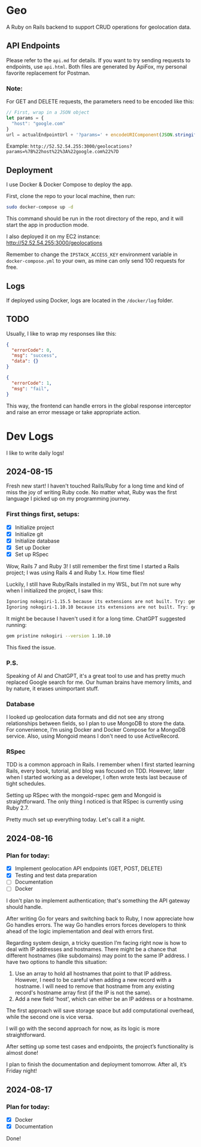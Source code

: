 
# Geo
A Ruby on Rails backend to support CRUD operations for geolocation data.

## API Endpoints
Please refer to the `api.md` for details. If you want to try sending requests to endpoints, use `api.html`. Both files are generated by ApiFox, my personal favorite replacement for Postman.

### Note:
For GET and DELETE requests, the parameters need to be encoded like this:

```js
// First, wrap in a JSON object
let params = {
  "host": "google.com"
}
url = actualEndpointUrl + '?params=' + encodeURIComponent(JSON.stringify(params))
```

Example:
`http://52.52.54.255:3000/geolocations?params=%7B%22host%22%3A%22google.com%22%7D`

## Deployment
I use Docker & Docker Compose to deploy the app.

First, clone the repo to your local machine, then run:

```bash
sudo docker-compose up -d
```

This command should be run in the root directory of the repo, and it will start the app in production mode.

I also deployed it on my EC2 instance:
http://52.52.54.255:3000/geolocations

Remember to change the `IPSTACK_ACCESS_KEY` environment variable in `docker-compose.yml` to your own, as mine can only send 100 requests for free.

## Logs
If deployed using Docker, logs are located in the `/docker/log` folder.

## TODO
Usually, I like to wrap my responses like this:
```json
{
  "errorCode": 0,
  "msg": "success",
  "data": {}
}

{
  "errorCode": 1,
  "msg": "fail",
}
```
This way, the frontend can handle errors in the global response interceptor and raise an error message or take appropriate action.

# Dev Logs
I like to write daily logs!

## 2024-08-15
Fresh new start! I haven't touched Rails/Ruby for a long time and kind of miss the joy of writing Ruby code. No matter what, Ruby was the first language I picked up on my programming journey.

### First things first, setups:
- [x] Initialize project
- [x] Initialize git
- [x] Initialize database
- [x] Set up Docker
- [x] Set up RSpec

Wow, Rails 7 and Ruby 3! I still remember the first time I started a Rails project; I was using Rails 4 and Ruby 1.x. How time flies!

Luckily, I still have Ruby/Rails installed in my WSL, but I’m not sure why when I initialized the project, I saw this:

```bash
Ignoring nokogiri-1.15.5 because its extensions are not built. Try: gem pristine nokogiri --version 1.15.5
Ignoring nokogiri-1.10.10 because its extensions are not built. Try: gem pristine nokogiri --version 1.10.10
```

It might be because I haven't used it for a long time.
ChatGPT suggested running:
```bash
gem pristine nokogiri --version 1.10.10
```

This fixed the issue.

### P.S.
Speaking of AI and ChatGPT, it's a great tool to use and has pretty much replaced Google search for me. Our human brains have memory limits, and by nature, it erases unimportant stuff.

### Database
I looked up geolocation data formats and did not see any strong relationships between fields, so I plan to use MongoDB to store the data. For convenience, I’m using Docker and Docker Compose for a MongoDB service. Also, using Mongoid means I don't need to use ActiveRecord.

### RSpec
TDD is a common approach in Rails. I remember when I first started learning Rails, every book, tutorial, and blog was focused on TDD. However, later when I started working as a developer, I often wrote tests last because of tight schedules.

Setting up RSpec with the mongoid-rspec gem and Mongoid is straightforward. The only thing I noticed is that RSpec is currently using Ruby 2.7.

Pretty much set up everything today. Let's call it a night.

## 2024-08-16
### Plan for today:
- [x] Implement geolocation API endpoints (GET, POST, DELETE)
- [x] Testing and test data preparation
- [ ] Documentation
- [ ] Docker

I don't plan to implement authentication; that's something the API gateway should handle.

After writing Go for years and switching back to Ruby, I now appreciate how Go handles errors. The way Go handles errors forces developers to think ahead of the logic implementation and deal with errors first.

Regarding system design, a tricky question I’m facing right now is how to deal with IP addresses and hostnames. There might be a chance that different hostnames (like subdomains) may point to the same IP address. I have two options to handle this situation:
1. Use an array to hold all hostnames that point to that IP address. However, I need to be careful when adding a new record with a hostname. I will need to remove that hostname from any existing record's hostname array first (if the IP is not the same).
2. Add a new field 'host', which can either be an IP address or a hostname.

The first approach will save storage space but add computational overhead, while the second one is vice versa.

I will go with the second approach for now, as its logic is more straightforward.

After setting up some test cases and endpoints, the project’s functionality is almost done!

I plan to finish the documentation and deployment tomorrow. After all, it’s Friday night!

## 2024-08-17
### Plan for today:
- [x] Docker
- [x] Documentation

Done!
